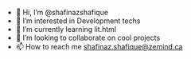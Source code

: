- 👋 Hi, I’m @shafinazshafique
- 👀 I’m interested in Development techs
- 🌱 I’m currently learning lit.html
- 💞️ I’m looking to collaborate on cool projects
- 📫 How to reach me shafinaz.shafique@zemind.ca

<!---
shafinazshafique/shafinazshafique is a ✨ special ✨ repository because its `README.md` (this file) appears on your GitHub profile.
You can click the Preview link to take a look at your changes.
--->
